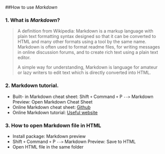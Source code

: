 ##How to use _Markdown_

### 1. What is _Markdown_?
> A definition from Wikipedia: Markdown is a markup language with plain text formatting syntax designed so that it can be converted to HTML and many other formats using a tool by the same name. Markdown is often used to format readme files, for writing messages in online discussion forums, and to create rich text using a plain text editor.
>
> A simple way for understanding, Markdown is language for amateur or lazy writers to edit text which is directly converted into HTML.


### 2. Markdown tutorial.
- Built- in Markdown cheat sheet: Shift `+` Command `+` P `-->` Markdown Preview: Open Markdown Cheat Sheet
- Online Markdown cheat sheet: [Github](https://github.com/adam-p/markdown-here/wiki/Markdown-Here-Cheatsheet)
- Online Markdown tutorial: [Useful website](http://www.markdowntutorial.com/)

### 3. How to open Markdown file in HTML
- Install package: Markdown preview
- Shift `+` Command `+` P `-->` Markdown Preview: Save to HTML
- Open HTML file in the same folder